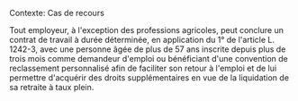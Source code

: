Contexte: Cas de recours

Tout employeur, à l'exception des professions agricoles, peut conclure un contrat de travail à durée déterminée, en application du 1° de l'article L. 1242-3, avec une personne âgée de plus de 57 ans inscrite depuis plus de trois mois comme demandeur d'emploi ou bénéficiant d'une convention de reclassement personnalisé afin de faciliter son retour à l'emploi et de lui permettre d'acquérir des droits supplémentaires en vue de la liquidation de sa retraite à taux plein.